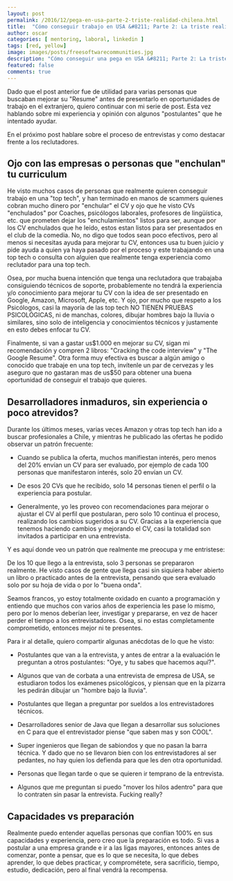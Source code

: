 ```yaml
---
layout: post
permalink: /2016/12/pega-en-usa-parte-2-triste-realidad-chilena.html
title:  "Cómo conseguir trabajo en USA &#8211; Parte 2: La triste realidad chilena"
author: oscar
categories: [ mentoring, laboral, linkedin ]
tags: [red, yellow]
image: images/posts/freesoftwarecommunities.jpg
description: "Cómo conseguir una pega en USA &#8211; Parte 2: La triste realidad chilena"
featured: false
comments: true
---
```


Dado que el post anterior fue de utilidad para varias personas que buscaban mejorar su "Resume" antes de presentarlo en oportunidades de trabajo en el extranjero, quiero continuar con mi serie de post. Esta vez hablando sobre mi experiencia y opinión con algunos "postulantes" que he intentado ayudar.

En el próximo post hablare sobre el proceso de entrevistas y como destacar frente a los reclutadores.

## Ojo con las empresas o personas que "enchulan" tu curriculum

He visto muchos casos de personas que realmente quieren conseguir trabajo en una "top tech", y han terminado en manos de scammers quienes cobran mucho dinero por "enchular" el CV y ojo que he visto CVs "enchulados" por Coaches, psicólogos laborales, profesores de lingüística, etc. que prometen dejar los "enchulamientos" listos para ser, aunque por los CV enchulados que he leído, estos estan listos para ser presentados en el club de la comedia. No, no digo que todos sean poco efectivos, pero al menos si necesitas ayuda para mejorar tu CV, entonces usa tu buen juicio y pide ayuda a quien ya haya pasado por el proceso y este trabajando en una top tech o consulta con alguien que realmente tenga experiencia como reclutador para una top tech.

Osea, por mucha buena intención que tenga una reclutadora que trabajaba consiguiendo técnicos de soporte, probablemente no tendrá la experiencia y/o conocimiento para mejorar tu CV con la idea de ser presentado en Google, Amazon, Microsoft, Apple, etc. Y ojo, por mucho que respeto a los Psicólogos, casi la mayoría
de las top tech NO TIENEN PRUEBAS PSICOLÓGICAS, ni de manchas, colores, dibujar hombres bajo la lluvia o similares, sino solo de inteligencia y conocimientos técnicos y justamente en esto debes enfocar tu CV.

Finalmente, si van a gastar us$1.000 en mejorar su CV, sigan mi recomendación y compren 2 libros: "Cracking the code interview" y "The Google Resume". Otra forma muy efectiva es buscar a algún amigo o conocido que trabaje en una top tech, invítenle un par de cervezas y les aseguro que no gastaran mas de us$50 para obtener una buena oportunidad de conseguir el trabajo que quieres.

## Desarrolladores inmaduros, sin experiencia o poco atrevidos?

Durante los últimos meses, varias veces Amazon y otras top tech han ido a buscar profesionales a Chile, y mientras he publicado las ofertas he podido observar un patrón frecuente:

* Cuando se publica la oferta, muchos manifiestan interés, pero menos del 20% envían un CV para ser evaluado, por ejemplo de cada 100 personas que manifestaron interés, solo 20 envían un CV.

* De esos 20 CVs que he recibido, solo 14 personas tienen el perfil o la experiencia para postular.

* Generalmente, yo les proveo con recomendaciones para mejorar o ajustar el CV al perfil que postularan, pero solo 10 continua el proceso, realizando los cambios sugeridos a su CV. Gracias a la experiencia que tenemos haciendo cambios y mejorando el CV, casi la totalidad son invitados a participar en una entrevista.

Y es aquí donde veo un patrón que realmente me preocupa y me entristese:

De los 10 que llego a la entrevista, solo 3 personas se prepararon realmente. He visto casos de gente que llega casi sin siquiera haber abierto un libro
o practicado antes de la entrevista, pensando que sera evaluado solo por su hoja de vida o por lo "buena onda".

Seamos francos, yo estoy totalmente oxidado en cuanto a programación y entiendo que muchos con varios años de experiencia les pase lo mismo, pero por lo menos deberían leer, investigar y prepararse, en vez de hacer perder el tiempo a los entrevistadores. Osea, si no estas completamente comprometido, entonces mejor ni te presentes.

Para ir al detalle, quiero compartir algunas anécdotas de lo que he visto:

* Postulantes que van a la entrevista, y antes de entrar a la evaluación le preguntan a otros postulantes: "Oye, y tu sabes que hacemos aquí?".

* Algunos que van de corbata a una entrevista de empresa de USA, se estudiaron todos los exámenes psicológicos, y piensan que en la pizarra les pedirán dibujar un "hombre bajo la lluvia".

* Postulantes que llegan a preguntar por sueldos a los entrevistadores técnicos.

* Desarrolladores senior de Java que llegan a desarrollar sus soluciones en C para que el entrevistador piense "que saben mas y son COOL".

* Super ingenieros que llegan de sabiondos y que no pasan la barra técnica. Y dado que no se llevaron bien con los entrevistadores al ser pedantes, no hay quien los defienda para que les den otra oportunidad.

* Personas que llegan tarde o que se quieren ir temprano de la entrevista.

* Algunos que me preguntan si puedo "mover los hilos adentro" para que lo contraten sin pasar la entrevista.
Fucking really?

## Capacidades vs preparación

Realmente puedo entender aquellas personas que confían 100% en sus capacidades y experiencia, pero creo que la preparación es todo. Si vas a postular a una empresa grande e ir a las ligas mayores, entonces antes de comenzar, ponte a pensar, que es lo que se necesita, lo que debes aprender, lo que debes practicar, y comprométete, sera sacrificio, tiempo, estudio, dedicación, pero al final vendrá la recompensa.
